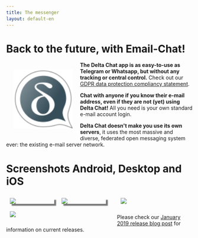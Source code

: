 ```yaml
---
title: The messenger
layout: default-en
---
```


# Back to the future, with Email-Chat!

<img src="../assets/logos/delta-chat.svg" width="160" style="float: left; margin: 20px;" />

**The Delta Chat app is as easy-to-use as Telegram or Whatsapp, but without any tracking or central control.**
Check out our [GDPR data protection compliancy statement](gdpr).

**Chat with anyone if you know their e-mail address, even if they are not (yet) using Delta Chat!** 
All you need is your own standard e-mail account login.

**Delta Chat doesn't make you use its own servers**, it uses the most massive and diverse, federated open messaging 
system ever: the existing e-mail server network.


# Screenshots Android, Desktop and iOS 

<img src="../assets/blog/2019-01-chatlist.png" width="120" 
style="float: left; margin: 10px;display: block;box-shadow: 5px 5px 2px #777;" /> 
<img src="../assets/blog/2019-01-chat.png" width="120" 
style="float: left; margin: 10px;display: block;box-shadow: 5px 5px 2px #777;" /> 

<img src="../assets/blog/desktop-screenshot.png" width="280" style="float:left; margin: 10px" /> 

<img src="../assets/blog/ios_screenshot_chat_view.png" width="110" style="margin: 10px" /> 

Please check our [January 2019 release blog post](../en/2019-01-27-releases) 
for information on current releases. 

